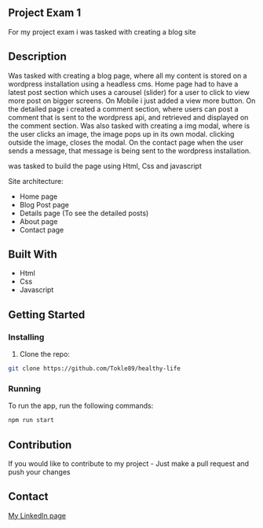 ## Project Exam 1

For my project exam i was tasked with creating a blog site

## Description

Was tasked with creating a blog page, where all my content is stored on a wordpress installation using a headless cms.
Home page had to have a latest post section which uses a carousel (slider) for a user to click to view more post on bigger screens. On Mobile i just added a view more button.
On the detailed page i created a comment section, where users can post a comment that is sent to the wordpress api, and retrieved and displayed on the comment section.
Was also tasked with creating a img modal, where is the user clicks an image, the image pops up in its own modal. clicking outside the image, closes the modal.
On the contact page when the user sends a message, that message is being sent to the wordpress installation.

was tasked to build the page using Html, Css and javascript

Site architecture:

- Home page
- Blog Post page
- Details page (To see the detailed posts)
- About page
- Contact page

## Built With

- Html
- Css
- Javascript

## Getting Started

### Installing

1. Clone the repo:

```bash
git clone https://github.com/Tokle89/healthy-life
```

### Running

To run the app, run the following commands:

```bash
npm run start
```

## Contribution

If you would like to contribute to my project - Just make a pull request and push your changes

## Contact

[My LinkedIn page](https://www.linkedin.com/in/fredrik-tokle-0994a023b/)

